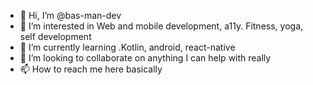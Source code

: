 - 👋 Hi, I’m @bas-man-dev
- 👀 I’m interested in Web and mobile development, a11y. Fitness, yoga, self development
- 🌱 I’m currently learning .Kotlin, android, react-native
- 💞️ I’m looking to collaborate on anything I can help with really
- 📫 How to reach me here basically

<!---
bas-man-dev/bas-man-dev is a ✨ special ✨ repository because its `README.md` (this file) appears on your GitHub profile.
You can click the Preview link to take a look at your changes.
--->
